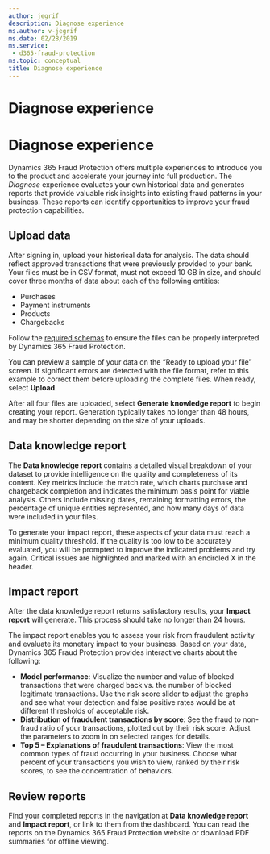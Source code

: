 ```yaml
---
author: jegrif
description: Diagnose experience
ms.author: v-jegrif
ms.date: 02/28/2019
ms.service:
 - d365-fraud-protection
ms.topic: conceptual
title: Diagnose experience
---
```



# Diagnose experience

# Diagnose experience

Dynamics 365 Fraud Protection offers multiple experiences to introduce you to the product and accelerate your journey into full production. The *Diagnose* experience evaluates your own historical data and generates reports that provide valuable risk insights into existing fraud patterns in your business. These reports can identify opportunities to improve your fraud protection capabilities.

## Upload data

After signing in, upload your historical data for analysis. The data should reflect approved transactions that were previously provided to your bank. Your files must be in CSV format, must not exceed 10 GB in size, and should cover three months of data about each of the following entities:

- Purchases 
- Payment instruments 
- Products 
- Chargebacks 

Follow the [required schemas](schema.md) to ensure the files can be properly interpreted by Dynamics 365 Fraud Protection.

You can preview a sample of your data on the “Ready to upload your file” screen. If significant errors are detected with the file format, refer to this example to correct them before uploading the complete files. When ready, select **Upload**.

After all four files are uploaded, select **Generate knowledge report** to begin creating your report. Generation typically takes no longer than 48 hours, and may be shorter depending on the size of your uploads.

## Data knowledge report

The **Data knowledge report** contains a detailed visual breakdown of your dataset to provide intelligence on the quality and completeness of its content. Key metrics include the match rate, which charts purchase and chargeback completion and indicates the minimum basis point for viable analysis. Others include missing dates, remaining formatting errors, the percentage of unique entities represented, and how many days of data were included in your files.

To generate your impact report, these aspects of your data must reach a minimum quality threshold. If the quality is too low to be accurately evaluated, you will be prompted to improve the indicated problems and try again. Critical issues are highlighted and marked with an encircled X in the header.

## Impact report
After the data knowledge report returns satisfactory results, your **Impact report** will generate. This process should take no longer than 24 hours.

The impact report enables you to assess your risk from fraudulent activity and evaluate its monetary impact to your business. Based on your data, Dynamics 365 Fraud Protection provides interactive charts about the following:

- **Model performance**: Visualize the number and value of blocked transactions that were charged back vs. the number of blocked legitimate transactions. Use the risk score slider to adjust the graphs and see what your detection and false positive rates would be at different thresholds of acceptable risk.
- **Distribution of fraudulent transactions by score**: See the fraud to non-fraud ratio of your transactions, plotted out by their risk score. Adjust the parameters to zoom in on selected ranges for details.
- **Top 5 – Explanations of fraudulent transactions**: View the most common types of fraud occurring in your business. Choose what percent of your transactions you wish to view, ranked by their risk scores, to see the concentration of behaviors.

## Review reports 
Find your completed reports in the navigation at **Data knowledge report** and **Impact report**, or link to them from the dashboard. You can read the reports on the Dynamics 365 Fraud Protection website or download PDF summaries for offline viewing. 
